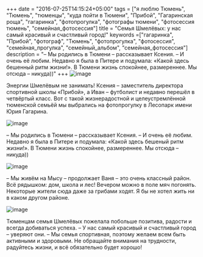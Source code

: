 +++
date = "2016-07-25T14:15:24+05:00"
tags = ["я люблю Тюмень", "Тюмень", "тюменцы", "куда пойти в Тюмени", "Прибой", "Гагаринская роща", "гагаринка", "фотопрогулка", "фотографы тюмени", "фотосессия тюмень", "семейная_фотосессия"]
title = "Семья Шмелёвых: у нас самый красивый и счастливый город!"
keywords =["гагаринка", "Прибой", "фотограф", "Тюмень", "фотопрогулка", "фотосессия", "семейная_прогулка", "семейный_альбом", "семейная_фотосессия"]
description = "– Мы родились в Тюмени – рассказывает Ксения. – И очень её любим. Недавно я была в Питере и подумала: «Какой здесь бешенный ритм жизни!». В Тюмени жизнь спокойнее, размереннее. Мы отсюда – никуда))"
+++
![image](/post/shmelevi_second.jpg)

Энергии Шмелёвым не занимать! Ксения – заместитель директора спортивной школы «Прибой», а Иван – футболист и недавно перешёл в четвёртый класс. 
Вот с такой жизнерадостной и целеустремлённой тюменской семьёй мы выбрались на фотопрогулку в Лесопарк имени Юрия Гагарина. 
<!--more-->
![image](/post/shmelevi_first.jpg)

– Мы родились в Тюмени – рассказывает Ксения. – И очень её любим. Недавно я была в Питере и подумала: «Какой здесь бешеный ритм жизни!». 
В Тюмени жизнь спокойнее, размереннее. Мы отсюда – никуда))

![image](/post/shmelevi_third.jpg)

– Мы живём на Мысу – продолжает Ваня – это очень классный район. Всё рядышком: дом, школа и лес! Вечером можно в поле мяч погонять. Некоторые жители сюда даже за грибами ходят. 
Я бы не хотел жить ни в каком другом районе.

![image](/post/shmelevi_fourth.jpg)

Тюменцам семья Шмелёвых пожелала побольше позитива, радости и всегда добиваться успеха.
– У нас самый красивый и счастливый город – уверяют они. – Мы семья спортивная, поэтому желаем всем быть активными и здоровыми.
 Не обращайте внимания на трудности, радуйтесь жизни, и всё обязательно будет хорошо!


